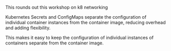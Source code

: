 This rounds out this workshop on k8 networking

Kubernetes Secrets and ConfigMaps separate the configuration of individual container instances from the container image, reducing overhead and adding flexibility.

This makes it easy to keep the configuration of individual instances of containers separate from the container image. 